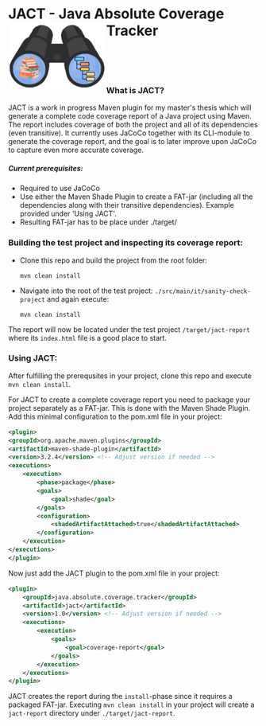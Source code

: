 # JACT - Java Absolute Coverage Tracker <img src=".img/jact-logo.png" align="left" height="135px"/>

[comment]: <> (Include coverage stats etc here later)
<br/> 
<br/> 
<br/> 

### What is JACT?
JACT is a work in progress Maven plugin for my master's thesis which will generate a complete code coverage report of a
Java project using Maven. The report includes coverage of both the project and all of its dependencies (even transitive).
It currently uses JaCoCo together with its CLI-module to generate the coverage report, and the goal is to later improve 
upon JaCoCo to capture even more accurate coverage.

##### Current prerequisites:
- Required to use JaCoCo
- Use either the Maven Shade Plugin to create a FAT-jar (including all the dependencies along with their transitive 
  dependencies). Example provided under 'Using JACT'.
- Resulting FAT-jar has to be place under ./target/

### Building the test project and inspecting its coverage report:
- Clone this repo and build the project from the root folder:
    ```
    mvn clean install
    ```
  
- Navigate into the root of the test project: `./src/main/it/sanity-check-project` and again execute:
    ```
    mvn clean install
    ```

The report will now be located under the test project `/target/jact-report` where its `index.html` file is a good place to start. 


### Using JACT:
After fulfilling the prerequsites in your project, clone this repo and execute `mvn clean install`.

For JACT to create a complete coverage report you need to package your project separately as a FAT-jar. This is done with
the Maven Shade Plugin. Add this minimal configuration to the pom.xml file in your project:
```xml
<plugin>
<groupId>org.apache.maven.plugins</groupId>
<artifactId>maven-shade-plugin</artifactId>
<version>3.2.4</version> <!-- Adjust version if needed -->
<executions>
    <execution>
        <phase>package</phase>
        <goals>
            <goal>shade</goal>
        </goals>
        <configuration>
            <shadedArtifactAttached>true</shadedArtifactAttached>
        </configuration>
    </execution>
</executions>
</plugin>
```

Now just add the JACT plugin to the pom.xml file in your project:
```xml
<plugin>
    <groupId>java.absolute.coverage.tracker</groupId>
    <artifactId>jact</artifactId>
    <version>1.0</version> <!-- Adjust version if needed -->
    <executions>
        <execution>
            <goals>
                <goal>coverage-report</goal>
            </goals>
        </execution>
    </executions>
</plugin>
```

JACT creates the report during the `install`-phase since it requires a packaged FAT-jar. Executing `mvn clean install`
in your project will create a `jact-report` directory under `./target/jact-report`. 